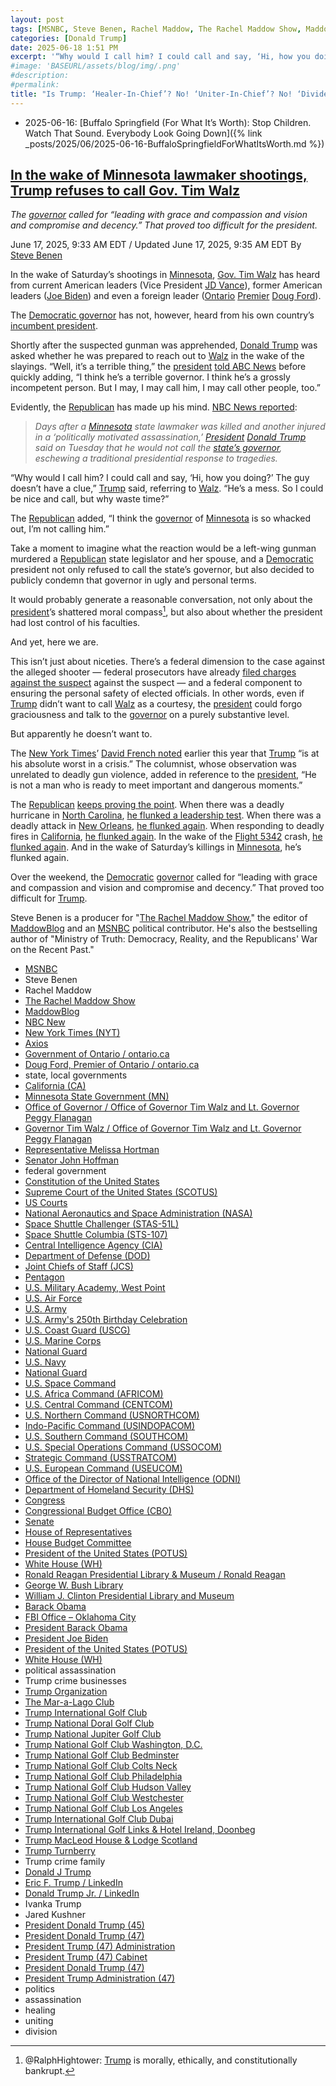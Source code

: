 ```yaml
---
layout: post
tags: [MSNBC, Steve Benen, Rachel Maddow, The Rachel Maddow Show, MaddowBlog, NBC New, New York Times (NYT), Axios, Government of Ontario / ontario.ca, Doug Ford Premier of Ontario / ontario.ca, state local governments, California (CA), Minnesota State Government (MN), Office of Governor / Office of Governor Tim Walz and Lt. Governor Peggy Flanagan, Governor Tim Walz / Office of Governor Tim Walz and Lt. Governor Peggy Flanagan, Representative Melissa Hortman, Senator John Hoffman, federal government, Constitution of the United States, Supreme Court of the United States (SCOTUS), US Courts, National Aeronautics and Space Administration (NASA), Space Shuttle Challenger (STAS-51L), Space Shuttle Columbia (STS-107), Central Intelligence Agency (CIA), Department of Defense (DOD), Joint Chiefs of Staff (JCS), Pentagon, U.S. Military Academy West Point, U.S. Air Force, U.S. Army, U.S. Army’s 250th Birthday Celebration, U.S. Coast Guard (USCG), U.S. Marine Corps, National Guard, U.S. Navy, National Guard, U.S. Space Command, U.S. Africa Command (AFRICOM), U.S. Central Command (CENTCOM), U.S. Northern Command (USNORTHCOM), Indo-Pacific Command (USINDOPACOM), U.S. Southern Command (SOUTHCOM), U.S. Special Operations Command (USSOCOM), Strategic Command (USSTRATCOM), U.S. European Command (USEUCOM), Office of the Director of National Intelligence (ODNI), Department of Homeland Security (DHS), Congress, Congressional Budget Office (CBO), Senate, House of Representatives, House Budget Committee, President of the United States (POTUS), White House (WH), Ronald Reagan Presidential Library & Museum / Ronald Reagan, George W. Bush Library, William J. Clinton Presidential Library and Museum, Barack Obama, FBI Office – Oklahoma City, President Barack Obama, President Joe Biden, President of the United States (POTUS), White House (WH), political assassination, Trump crime businesses, Trump Organization, The Mar-a-Lago Club, Trump International Golf Club, Trump National Doral Golf Club, Trump National Jupiter Golf Club, Trump National Golf Club Washington D.C., Trump National Golf Club Bedminster, Trump National Golf Club Colts Neck, Trump National Golf Club Philadelphia, Trump National Golf Club Hudson Valley, Trump National Golf Club Westchester, Trump National Golf Club Los Angeles, Trump International Golf Club Dubai, Trump International Golf Links & Hotel Ireland Doonbeg, Trump MacLeod House & Lodge Scotland, Trump Turnberry, Trump crime family, Donald J Trump, Eric F. Trump / LinkedIn, Donald Trump Jr. / LinkedIn, Ivanka Trump, Jared Kushner, President Donald Trump (45), President Donald Trump (47), President Trump (47) Administration, President Trump (47) Cabinet, President Donald Trump (47), President Trump Administration (47), politics, assassination, healing, uniting, division]
categories: [Donald Trump]
date: 2025-06-18 1:51 PM
excerpt: '“Why would I call him? I could call and say, ‘Hi, how you doing?’ The guy doesn’t have a clue. He’s a mess. So I could be nice and call, but why waste time?” – Trump'
#image: 'BASEURL/assets/blog/img/.png'
#description:
#permalink:
title: "Is Trump: ‘Healer-In-Chief’? No! ‘Uniter-In-Chief’? No! ‘Divider-In-Chief’? Definitely!"
---
```



- 2025-06-16: [Buffalo Springfield (For What It’s Worth): Stop Children. Watch That Sound. Everybody Look Going Down]({% link _posts/2025/06/2025-06-16-BuffaloSpringfieldForWhatItsWorth.md %})

## [In the wake of Minnesota lawmaker shootings, Trump refuses to call Gov. Tim Walz](https://www.msnbc.com/rachel-maddow-show/maddowblog/trump-tim-walz-call-minnesota-shooting-rcna213450)

*The [governor](https://mn.gov/governor/) called for “leading with grace and compassion and vision and compromise and decency.” That proved too difficult for the president.*

June 17, 2025, 9:33 AM EDT / Updated June 17, 2025, 9:35 AM EDT
By [Steve Benen](https://www.msnbc.com/author/steve-benen-ncpn433601)

In the wake of Saturday’s shootings in [Minnesota](https://mn.gov/), [Gov. Tim Walz](https://mn.gov/governor/about-gov/timwalz/) has heard from current American leaders (Vice President [JD Vance](https://www.nbcnews.com/politics/white-house/trump-says-wont-call-gov-tim-walz-minnesota-shootings-mess-rcna213432)), former American leaders ([Joe Biden](https://www.axios.com/2025/06/15/trump-walz-minnesota-shooting-lawmakers-call)) and even a foreign leader ([Ontario](http://www.ontario.ca/page/government-ontario) [Premier](http://www.ontario.ca/page/premier) [Doug Ford](https://www.cp24.com/news/2025/06/16/premier-doug-ford-says-all-of-ontario-is-thinking-of-minnesota-following-shooting-of-two-state-lawmakers/)).

The [Democratic governor](https://mn.gov/governor/) has not, however, heard from his own country’s [incumbent president](https://www.donaldjtrump.com/).

Shortly after the suspected gunman was apprehended, [Donald Trump](https://www.donaldjtrump.com/) was asked whether he was prepared to reach out to [Walz](https://mn.gov/governor/about-gov/timwalz/) in the wake of the slayings. “Well, it’s a terrible thing,” the [president](https://www.whitehouse.gov/) [told ABC News](https://x.com/rachelvscott/status/1934239632121565688) before quickly adding, “I think he’s a terrible governor. I think he’s a grossly incompetent person. But I may, I may call him, I may call other people, too.”

Evidently, the [Republican](https://www.gop.com/) has made up his mind. [NBC News reported](https://www.nbcnews.com/politics/white-house/trump-says-wont-call-gov-tim-walz-minnesota-shootings-mess-rcna213432):

> *Days after a [Minnesota](https://mn.gov/) state lawmaker was killed and another injured in a ‘politically motivated assassination,’ [President](https://www.whitehouse.gov/) [Donald Trump](https://www.donaldjtrump.com/) said on Tuesday that he would not call the [state’s governor](https://mn.gov/governor/), eschewing a traditional presidential response to tragedies.*

“Why would I call him? I could call and say, ‘Hi, how you doing?’ The guy doesn’t have a clue,” [Trump](https://www.donaldjtrump.com/) said, referring to [Walz](https://mn.gov/governor/about-gov/timwalz/). “He’s a mess. So I could be nice and call, but why waste time?”

The [Republican](https://www.gop.com/) added, “I think the [governor](https://mn.gov/governor/) of [Minnesota](https://mn.gov/) is so whacked out, I’m not calling him.”

Take a moment to imagine what the reaction would be a left-wing gunman murdered a [Republican](https://www.gop.com/) state legislator and her spouse, and a [Democratic](https://www.democrats.org/) president not only refused to call the state’s governor, but also decided to publicly condemn that governor in ugly and personal terms.

It would probably generate a reasonable conversation, not only about the [president](https://www.whitehouse.gov/)’s shattered moral compass[^11], but also about whether the president had lost control of his faculties.

[^11]: @RalphHightower: [Trump](https://www.donaldjtrump.com/) is morally, ethically, and constitutionally bankrupt. 

And yet, here we are.

This isn’t just about niceties. There’s a federal dimension to the case against the alleged shooter — federal prosecutors have already [filed charges against the suspect](https://www.msnbc.com/top-stories/latest/vance-boelter-arrested-minnesota-suspect-lawmakers-shootings-rcna213202) against the suspect — and a federal component to ensuring the personal safety of elected officials. In other words, even if [Trump](https://www.donaldjtrump.com/) didn’t want to call [Walz](https://mn.gov/governor/about-gov/timwalz/) as a courtesy, the [president](https://www.whitehouse.gov/) could forgo graciousness and talk to the [governor](https://mn.gov/governor/) on a purely substantive level.

But apparently he doesn’t want to.

The [New York Times](https://www.house.gov/)’ [David French noted](https://www.nytimes.com/2025/01/08/opinion/donald-trump-second-term-israel-ukraine.html) earlier this year that [Trump](https://www.donaldjtrump.com/) “is at his absolute worst in a crisis.” The columnist, whose observation was unrelated to deadly gun violence, added in reference to the [president](https://www.whitehouse.gov/), “He is not a man who is ready to meet important and dangerous moments.”

The [Republican](https://www.gop.com/) [keeps proving the point](https://www.msnbc.com/rachel-maddow-show/maddowblog/wildfires-crisis-continues-trump-targets-californias-governor-rcna186884). When there was a deadly hurricane in [North Carolina](https://www.nc.gov/), [he flunked a leadership test](https://www.msnbc.com/rachel-maddow-show/maddowblog/nc-trump-takes-chance-pretending-fema-lies-are-true-rcna176544). When there was a deadly attack in [New Orleans](https://nola.gov/), [he flunked again](https://www.msnbc.com/rachel-maddow-show/maddowblog/trumps-reaction-new-orleans-attack-went-bad-worse-rcna186109). When responding to deadly fires in [California](https://www.ca.gov/), [he flunked again](https://www.msnbc.com/rachel-maddow-show/maddowblog/wildfires-crisis-continues-trump-targets-californias-governor-rcna186884). In the wake of the [Flight 5342](https://www.ntsb.gov/investigations/Pages/DCA25MA108.aspx) crash, [he flunked again](https://www.msnbc.com/rachel-maddow-show/maddowblog/trump-rails-dei-response-deadly-american-airlines-army-helicopter-cras-rcna190024). And in the wake of Saturday’s killings in [Minnesota](https://mn.gov/), he’s flunked again.

Over the weekend, the [Democratic](https://www.democrats.org/) [governor](https://mn.gov/governor/) called for “leading with grace and compassion and vision and compromise and decency.” That proved too difficult for [Trump](https://www.donaldjtrump.com/).

Steve Benen is a producer for "[The Rachel Maddow Show](https://www.msnbc.com/rachel-maddow-show)," the editor of [MaddowBlog](https://www.msnbc.com/rachel-maddow-show) and an [MSNBC](https://www.msnbc.com/) political contributor. He's also the bestselling author of "Ministry of Truth: Democracy, Reality, and the Republicans' War on the Recent Past."

- [MSNBC](https://www.msnbc.com/)
- Steve Benen
- Rachel Maddow 
- [The Rachel Maddow Show](https://www.msnbc.com/rachel-maddow-show)
- [MaddowBlog](https://www.msnbc.com/rachel-maddow-show) 
- [NBC New](https://www.nbcnews.com/,)
- [New York Times (NYT)](https://www.nytimes.com/)
- [Axios](https://www.axios.com/)
- [Government of Ontario / ontario.ca](http://www.ontario.ca/page/government-ontario)
- [Doug Ford, Premier of Ontario / ontario.ca](http://www.ontario.ca/page/premier)
- state, local governments
- [California (CA)](https://www.ca.gov/)
- [Minnesota State Government (MN)](https//www.mn.gov/)
- [Office of Governor / Office of Governor Tim Walz and Lt. Governor Peggy Flanagan](https://mn.gov/governor/)
- [Governor Tim Walz / Office of Governor Tim Walz and Lt. Governor Peggy Flanagan](https://mn.gov/governor/about-gov/timwalz/)
- [Representative Melissa Hortman](https://www.house.mn.gov/members/profile/12266)
- [Senator John Hoffman](https://www.senate.mn/members/member_bio.html?mem_id=1205)
- federal government
- [Constitution of the United States](https://constitution.congress.gov/)
- [Supreme Court of the United States (SCOTUS)](https://www.supremecourt.gov/)
- [US Courts](https://www.uscourts.gov/)
- [National Aeronautics and Space Administration (NASA)](https://www.nasa.gov/)
- [Space Shuttle Challenger (STAS-51L)](https://www.nasa.gov/mission/sts-51l/)
- [Space Shuttle Columbia (STS-107)](https://www.nasa.gov/mission/sts-107/)
- [Central Intelligence Agency (CIA)](https://www.cia.gov/)
- [Department of Defense (DOD)](https://www.defense.gov/)
- [Joint Chiefs of Staff (JCS)](https://www.jcs.mil/)
- [Pentagon](https://www.defense.gov/)
- [U.S. Military Academy, West Point](https://www.westpoint.edu/)
- [U.S. Air Force](https://www.af.mil/)
- [U.S. Army](https://www.army.mil/)
- [U.S. Army's 250th Birthday Celebration](https://www.army.mil/1775/)
- [U.S. Coast Guard (USCG)](https://www.uscg.mil/)
- [U.S. Marine Corps](https://www.marines.mil/)
- [National Guard](https://www.nationalguard.mil/)
- [U.S. Navy](https://www.navy.mil/)
- [National Guard](https://www.nationalguard.mil/)
- [U.S. Space Command](https://www.spacecom.mil/)
- [U.S. Africa Command (AFRICOM)](https://www.africom.mil/)
- [U.S. Central Command (CENTCOM)](https://www.centcom.mil/)
- [U.S. Northern Command (USNORTHCOM)](https://www.northcom.mil/)
- [Indo-Pacific Command (USINDOPACOM)](https://www.pacom.mil/)
- [U.S. Southern Command (SOUTHCOM)](http://www.southcom.mil/)
- [U.S. Special Operations Command (USSOCOM)](https://www.socom.mil/)
- [Strategic Command (USSTRATCOM)](http://www.stratcom.mil/)
- [U.S. European Command (USEUCOM)](https://www.eucom.mil/)
- [Office of the Director of National Intelligence (ODNI)](https://www.odni.gov/)
- [Department of Homeland Security (DHS)](https://www.dhs.gov/)
- [Congress](https://www.congress.gov/)
- [Congressional Budget Office (CBO)](https://www.cbo.gov/)
- [Senate](https://www.senate.gov/)
- [House of Representatives](https://www.house.gov/)
- [House Budget Committee ](https://budget.house.gov/)
- [President of the United States (POTUS)](https://www.whitehouse.gov/)
- [White House (WH)](https://www.whitehouse.gov/)
- [Ronald Reagan Presidential Library & Museum / Ronald Reagan](https://www.reaganlibrary.gov/)
- [George W. Bush Library](https://www.georgewbushlibrary.gov/)
- [William J. Clinton Presidential Library and Museum](https://www.clintonlibrary.gov/)
- [Barack Obama](https://obamawhitehouse.archives.gov/)
- [FBI Office – Oklahoma City](https://www.fbi.gov/contact-us/field-offices/oklahomacity)
- [President Barack Obama](https://obamawhitehouse.archives.gov/)
- [President Joe Biden](https://bidenwhitehouse.archives.gov/)
- [President of the United States (POTUS)](https://www.whitehouse.gov/)
- [White House (WH)](https://www.whitehouse.gov/)
- political assassination 
- Trump crime businesses
- [Trump Organization](https://www.trump.com/)
- [The Mar-a-Lago Club](https://www.maralagoclub.com/)
- [Trump International Golf Club](https://www.trumpinternationalpalmbeaches.com/)
- [Trump National Doral Golf Club](https://www.trumpgolfdoral.com/)
- [Trump National Jupiter Golf Club](https://www.trumpnationaljupiter.com/)
- [Trump National Golf Club Washington, D.C.](https://www.trumpnationaldc.com/)
- [Trump National Golf Club Bedminster](https://www.trumpnationalbedminster.com/)
- [Trump National Golf Club Colts Neck](https://www.trumpcoltsneck.com/)
- [Trump National Golf Club Philadelphia](https://www.trumpnationalphiladelphia.com/)
- [Trump National Golf Club Hudson Valley](https://www.trumpnationalhudsonvalley.com/)
- [Trump National Golf Club Westchester](https://www.trumpnationalwestchester.com/)
- [Trump National Golf Club Los Angeles](https://www.trumpnationallosangeles.com/)
- [Trump International Golf Club Dubai](https://www.trumpgolfdubai.com/)
- [Trump International Golf Links & Hotel Ireland, Doonbeg](https://www.trumpgolfireland.com/)
- [Trump MacLeod House & Lodge Scotland](https://www.trumphotels.com/macleod-house)
- [Trump Turnberry](https://www.turnberry.co.uk/)
- Trump crime family
- [Donald J Trump](https://www.donaldjtrump.com/)
- [Eric F. Trump / LinkedIn](https://www.linkedin.com/in/erictrump/)
- [Donald Trump Jr. / LinkedIn](https://www.linkedin.com/in/donald-trump-jr-4454b862/)
- Ivanka Trump
- Jared Kushner
- [President Donald Trump (45)](https://trumpwhitehouse.archives.gov/)
- [President Donald Trump (47)](https://www.whitehouse.gov/administration/donald-j-trump/)
- [President Trump (47) Administration](https://www.whitehouse.gov/administration/)
- [President Trump (47) Cabinet](https://www.whitehouse.gov/administration/the-cabinet/)
- [President Donald Trump (47)](https://www.whitehouse.gov/administration/donald-j-trump/)
- [President Trump Administration (47)](https://www.whitehouse.gov/administration/)
- politics
- assassination 
- healing 
- uniting 
- division 

